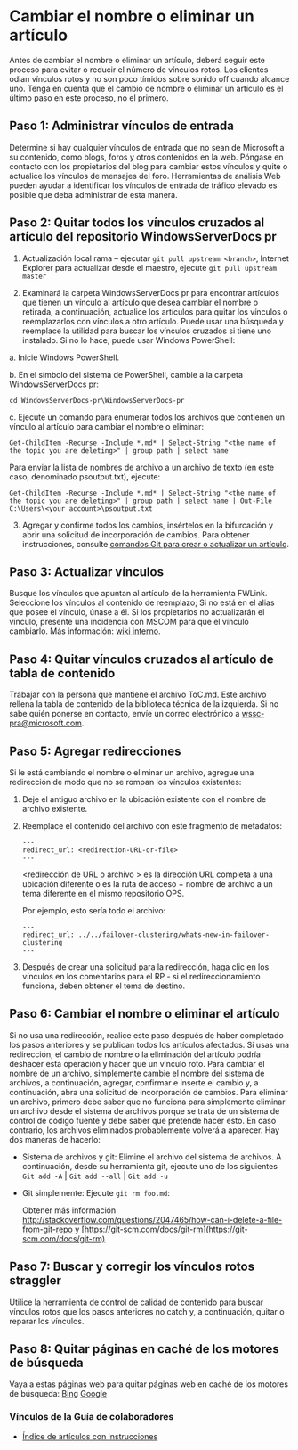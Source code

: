 # <a name="rename-or-delete-an-article"></a>Cambiar el nombre o eliminar un artículo

Antes de cambiar el nombre o eliminar un artículo, deberá seguir este proceso para evitar o reducir el número de vínculos rotos. Los clientes odian vínculos rotos y no son poco tímidos sobre sonido off cuando alcance uno. Tenga en cuenta que el cambio de nombre o eliminar un artículo es el último paso en este proceso, no el primero.


## <a name="step-1-manage-inbound-links"></a>Paso 1: Administrar vínculos de entrada

Determine si hay cualquier vínculos de entrada que no sean de Microsoft a su contenido, como blogs, foros y otros contenidos en la web. Póngase en contacto con los propietarios del blog para cambiar estos vínculos y quite o actualice los vínculos de mensajes del foro. Herramientas de análisis Web pueden ayudar a identificar los vínculos de entrada de tráfico elevado es posible que deba administrar de esta manera.

## <a name="step-2-remove-all-crosslinks-to-the-article-from-the-windowsserverdocs-pr-repository"></a>Paso 2: Quitar todos los vínculos cruzados al artículo del repositorio WindowsServerDocs pr

1. Actualización local rama – ejecutar `git pull upstream <branch>`, Internet Explorer para actualizar desde el maestro, ejecute `git pull upstream master`

2.  Examinará la carpeta WindowsServerDocs pr para encontrar artículos que tienen un vínculo al artículo que desea cambiar el nombre o retirada, a continuación, actualice los artículos para quitar los vínculos o reemplazarlos con vínculos a otro artículo. Puede usar una búsqueda y reemplace la utilidad para buscar los vínculos cruzados si tiene uno instalado. Si no lo hace, puede usar Windows PowerShell:

 a. Inicie Windows PowerShell.

 b. En el símbolo del sistema de PowerShell, cambie a la carpeta WindowsServerDocs pr:

 `cd WindowsServerDocs-pr\WindowsServerDocs-pr`

 c. Ejecute un comando para enumerar todos los archivos que contienen un vínculo al artículo para cambiar el nombre o eliminar:

 `Get-ChildItem -Recurse -Include *.md* | Select-String "<the name of the topic you are deleting>" | group path | select name`

  Para enviar la lista de nombres de archivo a un archivo de texto (en este caso, denominado psoutput.txt), ejecute:

  `Get-ChildItem -Recurse -Include *.md* | Select-String "<the name of the topic you are deleting>" | group path | select name | Out-File C:\Users\<your account>\psoutput.txt`

3. Agregar y confirme todos los cambios, insértelos en la bifurcación y abrir una solicitud de incorporación de cambios. Para obtener instrucciones, consulte [comandos Git para crear o actualizar un artículo](git-steps-create-update-content.md).

## <a name="step-3-update-fwlinks"></a>Paso 3: Actualizar vínculos

Busque los vínculos que apuntan al artículo de la herramienta FWLink. Seleccione los vínculos al contenido de reemplazo; Si no está en el alias que posee el vínculo, únase a él. Si los propietarios no actualizarán el vínculo, presente una incidencia con MSCOM para que el vínculo cambiarlo. Más información: [wiki interno](http://sharepoint/sites/azurecontentguidance/wiki/Pages/Manage%20inbound%20links%20to%20retired%20topics.aspx).

## <a name="step-4-remove-crosslinks-to-the-article-from-table-of-contents"></a>Paso 4: Quitar vínculos cruzados al artículo de tabla de contenido

Trabajar con la persona que mantiene el archivo ToC.md. Este archivo rellena la tabla de contenido de la biblioteca técnica de la izquierda. Si no sabe quién ponerse en contacto, envíe un correo electrónico a wssc-pra@microsoft.com.

## <a name="step-5-add-redirects"></a>Paso 5: Agregar redirecciones
Si le está cambiando el nombre o eliminar un archivo, agregue una redirección de modo que no se rompan los vínculos existentes:

1. Deje el antiguo archivo en la ubicación existente con el nombre de archivo existente.
2. Reemplace el contenido del archivo con este fragmento de metadatos:
   ```
   ---
   redirect_url: <redirection-URL-or-file>
   ---
   ```
   \<redirección de URL o archivo > es la dirección URL completa a una ubicación diferente o es la ruta de acceso + nombre de archivo a un tema diferente en el mismo repositorio OPS.

   Por ejemplo, esto sería todo el archivo:

   ```
   ---
   redirect_url: ../../failover-clustering/whats-new-in-failover-clustering
   ---
   ```

3. Después de crear una solicitud para la redirección, haga clic en los vínculos en los comentarios para el RP - si el redireccionamiento funciona, deben obtener el tema de destino.

## <a name="step-6-rename-or-delete-the-article"></a>Paso 6: Cambiar el nombre o eliminar el artículo

Si no usa una redirección, realice este paso después de haber completado los pasos anteriores y se publican todos los artículos afectados. Si usas una redirección, el cambio de nombre o la eliminación del artículo podría deshacer esta operación y hacer que un vínculo roto. Para cambiar el nombre de un archivo, simplemente cambie el nombre del sistema de archivos, a continuación, agregar, confirmar e inserte el cambio y, a continuación, abra una solicitud de incorporación de cambios.
Para eliminar un archivo, primero debe saber que no funciona para simplemente eliminar un archivo desde el sistema de archivos porque se trata de un sistema de control de código fuente y debe saber que pretende hacer esto. En caso contrario, los archivos eliminados probablemente volverá a aparecer.
Hay dos maneras de hacerlo:

- Sistema de archivos y git: Elimine el archivo del sistema de archivos. A continuación, desde su herramienta git, ejecute uno de los siguientes  ```Git add -A``` | ```Git add --all``` | ```Git add -u```
- Git simplemente:   Ejecute ```git rm foo.md```:

    Obtener más información [ http://stackoverflow.com/questions/2047465/how-can-i-delete-a-file-from-git-repo ](http://stackoverflow.com/questions/2047465/how-can-i-delete-a-file-from-git-repo) y [https://git-scm.com/docs/git-rm](https://git-scm.com/docs/git-rm) 

## <a name="step-7-find-and-fix-straggler-broken-links"></a>Paso 7: Buscar y corregir los vínculos rotos straggler

Utilice la herramienta de control de calidad de contenido para buscar vínculos rotos que los pasos anteriores no catch y, a continuación, quitar o reparar los vínculos.

## <a name="step-8-remove-cached-pages-from-search-engines"></a>Paso 8: Quitar páginas en caché de los motores de búsqueda

Vaya a estas páginas web para quitar páginas web en caché de los motores de búsqueda: [Bing](https://www.bing.com/webmaster/tools/content-removal?rflid=1)
[Google](https://www.google.com/webmasters/tools/removals?pli=1)


### <a name="contributors-guide-links"></a>Vínculos de la Guía de colaboradores

- [Índice de artículos con instrucciones](./contributor-guide-index.md)

